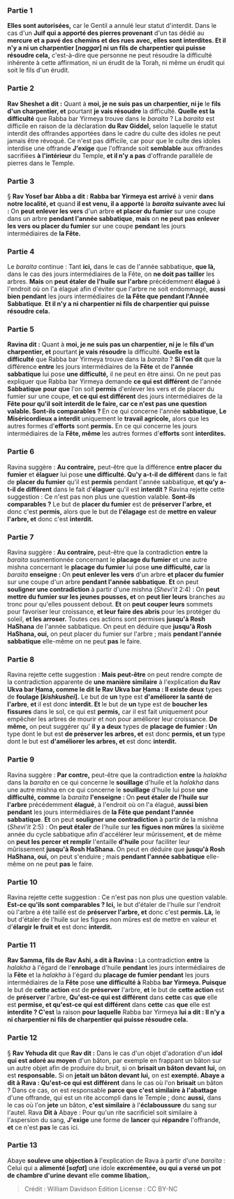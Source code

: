 
### Partie 1
<b>Elles sont autorisées,</b> car le Gentil a annulé leur statut d'interdit. Dans le cas d'un <b>Juif qui a apporté des pierres provenant</b> d'un tas dédié au <b>mercure et a pavé des chemins et des rues avec, elles sont interdites. Et il n'y a ni un charpentier [<i>naggar</i>] ni un fils de charpentier qui puisse résoudre cela,</b> c'est-à-dire que personne ne peut résoudre la difficulté inhérente à cette affirmation, ni un érudit de la Torah, ni même un érudit qui soit le fils d'un érudit.

### Partie 2
<b>Rav Sheshet a dit :</b> Quant à <b>moi, je ne suis pas un charpentier, ni je</b> le <b>fils d'un charpentier, et</b> pourtant <b>je vais résoudre</b> la difficulté. <b>Quelle est la difficulté</b> que Rabba bar Yirmeya trouve dans le <i>baraita</i> ? La <i>baraita</i> est difficile en raison de la déclaration <b>du Rav Giddel,</b> selon laquelle le statut interdit des offrandes apportées dans le cadre du culte des idoles ne peut jamais être révoqué. Ce n'est pas difficile, car pour que le culte des idoles interdise une offrande <b>J'exige</b> que l'offrande soit <b>semblable</b> aux offrandes sacrifiées <b>à l'intérieur</b> du Temple, <b>et il n'y a pas</b> d'offrande parallèle de pierres dans le Temple.

### Partie 3
§ <b>Rav Yosef bar Abba a dit : Rabba bar Yirmeya est arrivé</b> à venir <b>dans notre localité, et</b> quand <b>il est venu, il a apporté</b> la <b><i>baraita</i> suivante avec lui : </b> On <b>peut enlever les vers</b> d'un arbre <b>et placer du fumier</b> sur une coupe dans un arbre <b>pendant l'année sabbatique</b>, <b>mais</b> on <b>ne peut pas enlever les vers ou placer du fumier</b> sur une coupe <b>pendant</b> les jours intermédiaires de <b>la Fête. </b>

### Partie 4
Le <i>baraita</i> continue : Tant <b>ici,</b> dans le cas de l'année sabbatique, <b>que là,</b> dans le cas des jours intermédiaires de la Fête, on <b>ne doit pas tailler</b> les arbres. <b>Mais</b> on <b>peut étaler de l'huile sur l'arbre</b> précédemment <b>élagué</b> à l'endroit où on l'a élagué afin d'éviter que l'arbre ne soit endommagé, <b>aussi bien pendant</b> les jours intermédiaires de <b>la Fête que pendant l'Année Sabbatique</b>. <b>Et il n'y a ni charpentier ni fils de charpentier qui puisse résoudre cela.</b>

### Partie 5
<b>Ravina dit :</b> Quant à <b>moi, je ne suis pas un charpentier, ni je</b> le <b>fils d'un charpentier, et</b> pourtant <b>je vais résoudre</b> la difficulté. <b>Quelle est la difficulté</b> que Rabba bar Yirmeya trouve dans la <i>baraita</i> ? <b>Si l'on dit</b> que la différence <b>entre</b> les jours intermédiaires de la <b>Fête</b> et de <b>l'année sabbatique</b> lui pose <b>une difficulté,</b> il ne peut en être ainsi. On ne peut pas expliquer que Rabba bar Yirmeya demande <b>ce qui est différent</b> de l'année <b>Sabbatique</b> <b>pour que</b> l'on soit <b>permis</b> d'enlever les vers et de placer du fumier sur une coupe, <b>et ce qui est différent</b> des jours intermédiaires de la <b>Fête pour qu'il soit <b>interdit</b> de le faire, car ce n'est pas une question valable. <b>Sont-ils</b> comparables ? </b> En ce qui concerne l'année <b>sabbatique</b>, <b>Le Miséricordieux a interdit</b> uniquement le <b>travail agricole,</b> alors que les autres formes d'<b>efforts</b> sont <b>permis.</b> En ce qui concerne les jours intermédiaires de la <b>Fête, même</b> les autres formes d'<b>efforts</b> sont <b>interdites.</b>

### Partie 6
Ravina suggère : <b>Au contraire,</b> peut-être que la différence <b>entre placer du fumier</b> et <b>élaguer</b> lui pose <b>une difficulté. Qu'y a-t-il de différent</b> dans le fait de <b>placer du fumier</b> qu'il est <b>permis</b> pendant l'année sabbatique, <b>et qu'y a-t-il de différent</b> dans le fait d'<b>élaguer</b> qu'il est <b>interdit ?</b> Ravina rejette cette suggestion : Ce n'est pas non plus une question valable. <b>Sont-ils</b> <b>comparables ?</b> Le but de <b>placer du fumier</b> est de <b>préserver l'arbre, et</b> donc c'est <b>permis,</b> alors que le but de <b>l'élagage</b> est de <b>mettre en valeur l'arbre, et</b> donc c'est <b>interdit.</b>

### Partie 7
Ravina suggère : <b>Au contraire,</b> peut-être que la contradiction <b>entre</b> la <i>baraita</i> susmentionnée concernant le <b>placage du fumier</b> et une autre mishna concernant le <b>placage du fumier</b> lui pose <b>une difficulté, car</b> la <i>baraita</i> <b>enseigne : </b> On <b>peut enlever les vers</b> d'un arbre <b>et placer du fumier</b> sur une coupe d'un arbre <b>pendant l'année sabbatique</b>. <b>Et</b> on peut <b>souligner une contradiction</b> à partir d'une mishna (<i>Shevi'it</i> 2:4) : On <b>peut mettre du fumier sur les jeunes pousses, et</b> on <b>peut lier leurs</b> branches au tronc pour qu'elles poussent debout. <b>Et</b> on <b>peut couper leurs</b> sommets pour favoriser leur croissance, <b>et leur faire des abris</b> pour les protéger du soleil, <b>et les arroser.</b> Toutes ces actions sont permises <b>jusqu'à Rosh HaShana</b> de l'année sabbatique. On peut en déduire que <b>jusqu'à Rosh HaShana, oui,</b> on peut placer du fumier sur l'arbre ; mais <b>pendant l'année sabbatique</b> elle-même on ne peut <b>pas</b> le faire.

### Partie 8
Ravina rejette cette suggestion : <b>Mais peut-être</b> on peut rendre compte de la contradiction apparente de <b>une manière similaire</b> à l'explication <b>du Rav Ukva bar Ḥama, comme le dit le Rav Ukva bar Ḥama : Il existe deux</b> types de <b>foulage [<i>kishkushei</i>].</b> Le but de <b>un</b> type est <b>d'améliorer la santé de l'arbre</b>, <b>et</b> il est donc <b>interdit. Et</b> le but de <b>un</b> type est de <b>boucher les fissures</b> dans le sol, ce qui est <b>permis,</b> car il est fait uniquement pour empêcher les arbres de mourir et non pour améliorer leur croissance. <b>De même,</b> on peut suggérer qu' <b>il y a deux</b> types de <b>placage de fumier : Un</b> type dont le but est <b>de préserver les arbres, et</b> est donc <b>permis, et un</b> type dont le but est <b>d'améliorer les arbres, et</b> est donc <b>interdit.</b>

### Partie 9
Ravina suggère : <b>Par contre,</b> peut-être que la contradiction <b>entre</b> la <i>halakha</i> dans la <i>baraita</i> en ce qui concerne le <b>souillage</b> d'huile et la <i>halakha</i> dans une autre mishna en ce qui concerne le <b>souillage</b> d'huile lui pose <b>une difficulté, comme</b> la <i>baraita</i> <b>l'enseigne : </b> On <b>peut étaler de l'huile sur l'arbre</b> précédemment <b>élagué</b>, à l'endroit où on l'a élagué, <b>aussi bien pendant</b> les jours intermédiaires de <b>la Fête que pendant l'année sabbatique</b>. <b>Et</b> on peut <b>souligner une contradiction</b> à partir de la mishna (<i>Shevi'it</i> 2:5) : On <b>peut étaler</b> de l'huile sur <b>les figues non mûres</b> la sixième année du cycle sabbatique afin d'accélérer leur mûrissement, <b>et</b> de même on <b>peut les percer</b> <b>et remplir</b> l'entaille <b>d'huile</b> pour faciliter leur mûrissement <b>jusqu'à Rosh HaShana. </b> On peut en déduire que <b>jusqu'à Rosh HaShana, oui,</b> on peut s'enduire ; mais <b>pendant l'année sabbatique</b> elle-même on ne peut <b>pas</b> le faire.

### Partie 10
Ravina rejette cette suggestion : Ce n'est pas non plus une question valable. <b>Est-ce qu'ils sont</b> <b>comparables ? Ici,</b> le but d'étaler de l'huile sur l'endroit où l'arbre a été taillé est de <b>préserver l'arbre, et</b> donc c'est <b>permis. Là,</b> le but d'étaler de l'huile sur les figues non mûres est de mettre en valeur et d'<b>élargir le fruit et</b> est donc <b>interdit.</b>

### Partie 11
<b>Rav Samma, fils de Rav Ashi, a dit à Ravina : </b> La contradiction <b>entre</b> la <i>halakha</i> à l'égard de l'<b>enrobage</b> d'huile <b>pendant</b> les jours intermédiaires de la <b>Fête</b> et la <i>halakha</i> à l'égard du <b>placage de fumier pendant</b> les jours intermédiaires de la <b>Fête</b> pose <b>une difficulté à</b> Rabba <b>bar Yirmeya. Puisque</b> le but de <b>cette action</b> est de <b>préserver</b> l'arbre, <b>et</b> le but de <b>cette action</b> est de <b>préserver</b> l'arbre, <b>Qu'est-ce qui est différent</b> dans <b>cette</b> cas <b>que</b> elle est <b>permise, et qu'est-ce qui est différent</b> dans <b>cette</b> cas <b>que</b> elle est <b>interdite ? C'est</b> la raison <b>pour laquelle</b> Rabba bar Yirmeya <b>lui a dit : Il n'y a ni charpentier ni fils de charpentier qui puisse résoudre cela.</b>

### Partie 12
§ <b>Rav Yehuda dit</b> que <b>Rav dit :</b> Dans le cas d'un objet d'adoration d'un <b>idol qui est adoré au moyen</b> d'un bâton,</b> par exemple en frappant un bâton sur un autre objet afin de produire du bruit, si on <b>brisait un bâton devant lui,</b> on est <b>responsable.</b> Si on <b>jetait un bâton devant lui,</b> on est <b>exempté. Abaye a dit à Rava : Qu'est-ce qui est différent</b> dans le cas où l'on <b>brisait</b> un bâton ? Dans ce cas, on est responsable <b>parce que c'est similaire à l'abattage</b> d'une offrande, qui est un rite accompli dans le Temple ; donc <b>aussi,</b> dans le cas où l'on <b>jete</b> un bâton, <b>c'est similaire</b> à l'<b>éclaboussure</b> du sang sur l'autel. Rava <b>Dit à</b> Abaye : Pour qu'un rite sacrificiel soit similaire à l'aspersion du sang, <b>J'exige</b> une forme de <b>lancer</b> qui <b>répandre</b> l'offrande, <b>et</b> ce n'est <b>pas</b> le cas ici.

### Partie 13
Abaye <b>souleve une objection à</b> l'explication de Rava à partir d'une <i>baraïta</i> : Celui qui a <b>alimenté [<i>safat</i>]</b> une idole <b>excrémentée, ou qui a versé un pot de chambre d'urine devant</b> elle <b>comme libation,</b>.

>Crédit : William Davidson Edition
>License : CC BY-NC